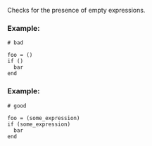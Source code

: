 Checks for the presence of empty expressions.

### Example:

    # bad

    foo = ()
    if ()
      bar
    end

### Example:

    # good

    foo = (some_expression)
    if (some_expression)
      bar
    end